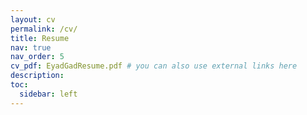 ```yaml
---
layout: cv
permalink: /cv/
title: Resume
nav: true
nav_order: 5
cv_pdf: EyadGadResume.pdf # you can also use external links here
description:
toc:
  sidebar: left
---
```

